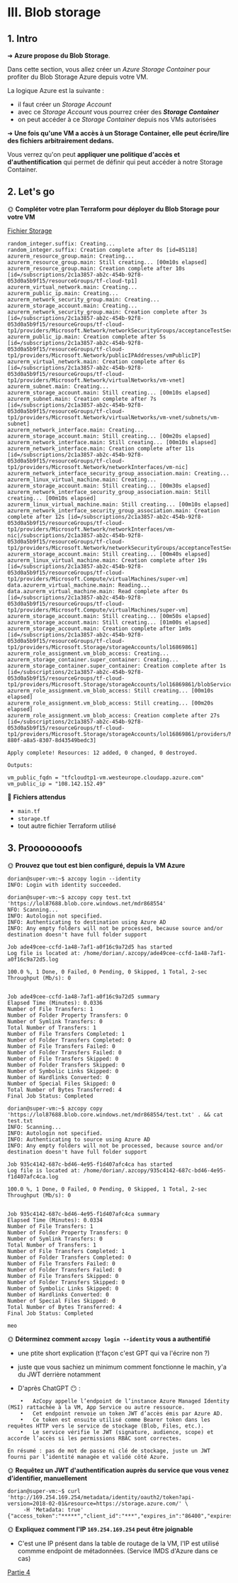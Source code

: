 # III. Blob storage

## 1. Intro

➜ **Azure propose du Blob Storage**.

Dans cette section, vous allez créer un *Azure Storage Container* pour profiter du Blob Storage Azure depuis votre VM.

La logique Azure est la suivante :

- il faut créer un *Storage Account*
- avec ce *Storage Account* vous pourrez créer des ***Storage Container***
- on peut accéder à ce *Storage Container* depuis nos VMs autorisées

➜ **Une fois qu'une VM a accès à un Storage Container, elle peut écrire/lire des fichiers arbitrairement dedans.**

Vous verrez qu'on peut **appliquer une politique d'accès et d'authentification** qui permet de définir qui peut accéder à notre Storage Container.

## 2. Let's go

🌞 **Compléter votre plan Terraform pour déployer du Blob Storage pour votre VM**

[Fichier Storage](../terraform/storage.tf)

```
random_integer.suffix: Creating...
random_integer.suffix: Creation complete after 0s [id=85118]
azurerm_resource_group.main: Creating...
azurerm_resource_group.main: Still creating... [00m10s elapsed]
azurerm_resource_group.main: Creation complete after 10s [id=/subscriptions/2c1a3857-ab2c-454b-92f8-053d0a5b9f15/resourceGroups/tf-cloud-tp1]
azurerm_virtual_network.main: Creating...
azurerm_public_ip.main: Creating...
azurerm_network_security_group.main: Creating...
azurerm_storage_account.main: Creating...
azurerm_network_security_group.main: Creation complete after 3s [id=/subscriptions/2c1a3857-ab2c-454b-92f8-053d0a5b9f15/resourceGroups/tf-cloud-tp1/providers/Microsoft.Network/networkSecurityGroups/acceptanceTestSecurityGroup1]
azurerm_public_ip.main: Creation complete after 5s [id=/subscriptions/2c1a3857-ab2c-454b-92f8-053d0a5b9f15/resourceGroups/tf-cloud-tp1/providers/Microsoft.Network/publicIPAddresses/vmPublicIP]
azurerm_virtual_network.main: Creation complete after 6s [id=/subscriptions/2c1a3857-ab2c-454b-92f8-053d0a5b9f15/resourceGroups/tf-cloud-tp1/providers/Microsoft.Network/virtualNetworks/vm-vnet]
azurerm_subnet.main: Creating...
azurerm_storage_account.main: Still creating... [00m10s elapsed]
azurerm_subnet.main: Creation complete after 7s [id=/subscriptions/2c1a3857-ab2c-454b-92f8-053d0a5b9f15/resourceGroups/tf-cloud-tp1/providers/Microsoft.Network/virtualNetworks/vm-vnet/subnets/vm-subnet]
azurerm_network_interface.main: Creating...
azurerm_storage_account.main: Still creating... [00m20s elapsed]
azurerm_network_interface.main: Still creating... [00m10s elapsed]
azurerm_network_interface.main: Creation complete after 11s [id=/subscriptions/2c1a3857-ab2c-454b-92f8-053d0a5b9f15/resourceGroups/tf-cloud-tp1/providers/Microsoft.Network/networkInterfaces/vm-nic]
azurerm_network_interface_security_group_association.main: Creating...
azurerm_linux_virtual_machine.main: Creating...
azurerm_storage_account.main: Still creating... [00m30s elapsed]
azurerm_network_interface_security_group_association.main: Still creating... [00m10s elapsed]
azurerm_linux_virtual_machine.main: Still creating... [00m10s elapsed]
azurerm_network_interface_security_group_association.main: Creation complete after 12s [id=/subscriptions/2c1a3857-ab2c-454b-92f8-053d0a5b9f15/resourceGroups/tf-cloud-tp1/providers/Microsoft.Network/networkInterfaces/vm-nic|/subscriptions/2c1a3857-ab2c-454b-92f8-053d0a5b9f15/resourceGroups/tf-cloud-tp1/providers/Microsoft.Network/networkSecurityGroups/acceptanceTestSecurityGroup1]
azurerm_storage_account.main: Still creating... [00m40s elapsed]
azurerm_linux_virtual_machine.main: Creation complete after 19s [id=/subscriptions/2c1a3857-ab2c-454b-92f8-053d0a5b9f15/resourceGroups/tf-cloud-tp1/providers/Microsoft.Compute/virtualMachines/super-vm]
data.azurerm_virtual_machine.main: Reading...
data.azurerm_virtual_machine.main: Read complete after 0s [id=/subscriptions/2c1a3857-ab2c-454b-92f8-053d0a5b9f15/resourceGroups/tf-cloud-tp1/providers/Microsoft.Compute/virtualMachines/super-vm]
azurerm_storage_account.main: Still creating... [00m50s elapsed]
azurerm_storage_account.main: Still creating... [01m00s elapsed]
azurerm_storage_account.main: Creation complete after 1m9s [id=/subscriptions/2c1a3857-ab2c-454b-92f8-053d0a5b9f15/resourceGroups/tf-cloud-tp1/providers/Microsoft.Storage/storageAccounts/lol16869861]
azurerm_role_assignment.vm_blob_access: Creating...
azurerm_storage_container.super_container: Creating...
azurerm_storage_container.super_container: Creation complete after 1s [id=/subscriptions/2c1a3857-ab2c-454b-92f8-053d0a5b9f15/resourceGroups/tf-cloud-tp1/providers/Microsoft.Storage/storageAccounts/lol16869861/blobServices/default/containers/mdr17171789717]
azurerm_role_assignment.vm_blob_access: Still creating... [00m10s elapsed]
azurerm_role_assignment.vm_blob_access: Still creating... [00m20s elapsed]
azurerm_role_assignment.vm_blob_access: Creation complete after 27s [id=/subscriptions/2c1a3857-ab2c-454b-92f8-053d0a5b9f15/resourceGroups/tf-cloud-tp1/providers/Microsoft.Storage/storageAccounts/lol16869861/providers/Microsoft.Authorization/roleAssignments/6c5e041f-880f-a8a5-8307-8d43549bedc3]

Apply complete! Resources: 12 added, 0 changed, 0 destroyed.

Outputs:

vm_public_fqdn = "tfcloudtp1-vm.westeurope.cloudapp.azure.com"
vm_public_ip = "108.142.152.49"
```

📁 **Fichiers attendus**

- `main.tf`
- `storage.tf`
- tout autre fichier Terraform utilisé

## 3. Proooooooofs

🌞 **Prouvez que tout est bien configuré, depuis la VM Azure**

```
dorian@super-vm:~$ azcopy login --identity
INFO: Login with identity succeeded.
```

```
dorian@super-vm:~$ azcopy copy test.txt 'https://lol87688.blob.core.windows.net/mdr868554'
NFO: Scanning...
INFO: Autologin not specified.
INFO: Authenticating to destination using Azure AD
INFO: Any empty folders will not be processed, because source and/or destination doesn't have full folder support

Job ade49cee-ccfd-1a48-7af1-a0f16c9a72d5 has started
Log file is located at: /home/dorian/.azcopy/ade49cee-ccfd-1a48-7af1-a0f16c9a72d5.log

100.0 %, 1 Done, 0 Failed, 0 Pending, 0 Skipped, 1 Total, 2-sec Throughput (Mb/s): 0


Job ade49cee-ccfd-1a48-7af1-a0f16c9a72d5 summary
Elapsed Time (Minutes): 0.0336
Number of File Transfers: 1
Number of Folder Property Transfers: 0
Number of Symlink Transfers: 0
Total Number of Transfers: 1
Number of File Transfers Completed: 1
Number of Folder Transfers Completed: 0
Number of File Transfers Failed: 0
Number of Folder Transfers Failed: 0
Number of File Transfers Skipped: 0
Number of Folder Transfers Skipped: 0
Number of Symbolic Links Skipped: 0
Number of Hardlinks Converted: 0
Number of Special Files Skipped: 0
Total Number of Bytes Transferred: 4
Final Job Status: Completed
```

```
dorian@super-vm:~$ azcopy copy 'https://lol87688.blob.core.windows.net/mdr868554/test.txt' . && cat test.txt
INFO: Scanning...
INFO: Autologin not specified.
INFO: Authenticating to source using Azure AD
INFO: Any empty folders will not be processed, because source and/or destination doesn't have full folder support

Job 935c4142-687c-bd46-4e95-f1d407afc4ca has started
Log file is located at: /home/dorian/.azcopy/935c4142-687c-bd46-4e95-f1d407afc4ca.log

100.0 %, 1 Done, 0 Failed, 0 Pending, 0 Skipped, 1 Total, 2-sec Throughput (Mb/s): 0


Job 935c4142-687c-bd46-4e95-f1d407afc4ca summary
Elapsed Time (Minutes): 0.0334
Number of File Transfers: 1
Number of Folder Property Transfers: 0
Number of Symlink Transfers: 0
Total Number of Transfers: 1
Number of File Transfers Completed: 1
Number of Folder Transfers Completed: 0
Number of File Transfers Failed: 0
Number of Folder Transfers Failed: 0
Number of File Transfers Skipped: 0
Number of Folder Transfers Skipped: 0
Number of Symbolic Links Skipped: 0
Number of Hardlinks Converted: 0
Number of Special Files Skipped: 0
Total Number of Bytes Transferred: 4
Final Job Status: Completed

meo
```

🌞 **Déterminez comment `azcopy login --identity` vous a authentifié**

- une ptite short explication (t'façon c'est GPT qui va l'écrire non ?)
- juste que vous sachiez un minimum comment fonctionne le machin, y'a du JWT derrière notamment

- D'après ChatGPT 😶 :

```
	•	AzCopy appelle l’endpoint de l’instance Azure Managed Identity (MSI) rattachée à la VM, App Service ou autre ressource.
	•	Cet endpoint renvoie un token JWT d’accès émis par Azure AD.
	•	Ce token est ensuite utilisé comme Bearer token dans les requêtes HTTP vers le service de stockage (Blob, Files, etc.).
	•	Le service vérifie le JWT (signature, audience, scope) et accorde l’accès si les permissions RBAC sont correctes.

En résumé : pas de mot de passe ni clé de stockage, juste un JWT fourni par l’identité managée et validé côté Azure.
```


🌞 **Requêtez un JWT d'authentification auprès du service que vous venez d'identifier, manuellement**

```
dorian@super-vm:~$ curl 'http://169.254.169.254/metadata/identity/oauth2/token?api-version=2018-02-01&resource=https://storage.azure.com/' \
     -H 'Metadata: true'
{"access_token":"*****","client_id":"***","expires_in":"86400","expires_on":"1758063755","ext_expires_in":"86399","not_before":"1757977055","resource":"https://storage.azure.com/","token_type":"Bearer"}
```

🌞 **Expliquez comment l'IP `169.254.169.254` peut être joignable**

- C'est une IP présent dans la table de routage de la VM, l'IP est utilisé commme endpoint de métadonnées. (Service IMDS d'Azure dans ce cas)

[Partie 4](part4.md)